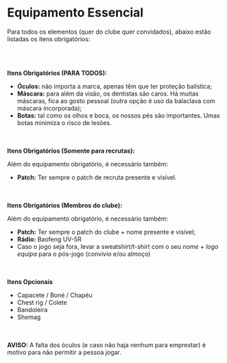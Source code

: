 # Equipamento Essencial

Para todos os elementos (quer do clube quer convidados), abaixo estão listadas os itens obrigatórios:


<br><br>

**Itens Obrigatórios (PARA TODOS):**

* **Óculos:** não importa a marca, apenas têm que ter proteção balística;
* **Máscara:** para além da visão, os dentistas são caros. Há muitas máscaras, fica ao gosto pessoal (outra opção é uso da balaclava com máscara incorporada);
* **Botas:** tal como os olhos e boca, os nossos pés são importantes. Umas botas minimiza o risco de lesões.




<br><br>
**Itens Obrigatórios (Somente para recrutas):**

Além do equipamento obrigatório, é necessário também:

* **Patch:** Ter sempre o patch de recruta presente e visível.




<br><br>
**Itens Obrigatórios (Membros do clube):**

Além do equipamento obrigatório, é necessário também:

* **Patch:** Ter sempre o patch do clube + nome presente e visível;
* **Rádio:** Baofeng UV-5R
* Caso o jogo seja fora, levar a sweatshirt/t-shirt com o seu _nome + logo equipa_ para o pós-jogo (convívio e/ou almoço)




<br><br>
**Itens Opcionais**

* Capacete / Boné / Chapéu
* Chest rig / Colete
* Bandoleira
* Shemag




<br><br>
**AVISO:** A falta dos óculos (e caso não haja nenhum para emprestar) é motivo para não permitir a pessoa jogar.